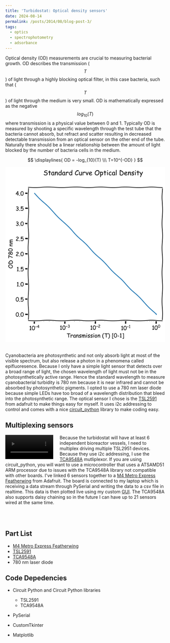 ```yaml
---
title: 'Turbidostat: Optical density sensors'
date: 2024-08-14
permalink: /posts/2014/08/blog-post-3/
tags:
  - optics
  - spectrophotometry
  - adsorbance
---
```

Optical density (OD) measurements are crucial to measuring bacterial growth. 
OD describes the transmission ($$T$$) of light through a highly blocking optical filter, in this case bacteria, such that ($$T$$) of light through the medium is very small. OD is mathematically expressed as the negative $$log_{10}(T)$$ where transmission is a physical value between 0 and 1.
Typically OD is measured by shooting a specific wavelength through the test tube that the bacteria cannot absorb, but refract and scatter resulting in decreased detectable transmission from an optical sensor on the other end of the tube. Naturally there should be a linear relationship between the amount of light blocked by the number of bacteria cells in the medium.

$$
\displaylines{
OD = -log_{10}(T)
\\\
T=10^{-OD}
}
$$

<div align="center">
    <img src="/images/OD_drawing.png" >
</div>

<br /> 



Cyanobacteria are photosynthetic and not only absorb light at most of the visible spectrum, but also release a photon in a phenomena called epifluoresence. Because I only have a simple light sensor that detects over a broad range of light, the chosen wavelength of light must not be in the photosynthetically active range. Hence the standard wavelength to measure cyanobacterial turbidity is 780 nm because it is near infrared and cannot be absorbed by photosynthetic pigments. I opted to use a 780 nm laser diode because simple LEDs have too broad of a wavelength distribution that bleed into the photosynthetic range. The optical sensor I chose is the [TSL2591](https://cdn-shop.adafruit.com/datasheets/TSL25911_Datasheet_EN_v1.pdf) from adafruit to make things easy for myself. It uses i2c addressing to control and comes with a nice [circuit_python](https://circuitpython.org/) library to make coding easy.

## Multiplexing sensors

<div style="float: left; margin-right: 20px; max-width: 30%;">
  <video style="width: 100%; height: auto;" controls>
    <source src="/images/multi_plex_TSL2951.mp4" type="video/mp4">
    Your browser does not support the video tag.
  </video>
</div>

Because the turbidostat will have at least 6 independent bioreactor vessels, I need to multiplex driving multiple TSL2951 devices. Because they use i2c addressing, I use the [TCA9548A](https://www.adafruit.com/product/2717) mutliplexor. If you are using circuit_python, you will want to use a microcontroller that uses a ATSAMD51 ARM processor due to issues with the TCA9548A library not compatible with other boards. I've linked 6 sensors together to a [M4 Metro Express Featherwing](https://www.adafruit.com/product/3857) from Adafruit. The board is connected to my laptop which is receiving a data stream through PySerial and writing the data to a csv file in realtime. This data is then plotted live using my custom [GUI](https://wongolini.github.io/posts/Turbidostat-UI/). The TCA9548A also supports daisy chaining so in the future I can have up to 21 sensors wired at the same time.


<br />
<br />


## Part List
- [M4 Metro Express Featherwing](https://www.adafruit.com/product/3857)
- [TSL2591](https://www.adafruit.com/product/1980)
- [TCA9548A](https://www.adafruit.com/product/2717)
- 780 nm laser diode

## Code Depedencies 
- Circuit Python and Circuit Python libraries
  - TSL2591
  - TCA9548A
 
- PySerial
- CustomTkinter
- Matplotlib
